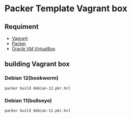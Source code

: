 Packer Template Vagrant box
=========================================

Requiment
---------

- [Vagrant](http://www.vagrantup.com/ "Vagrant")
- [Packer](http://www.packer.io/ "Packer")
- [Oracle VM VirtualBox](https://www.virtualbox.org/ "Oracle VM VirtualBox")

building Vagrant box
----------------------------------

### Debian 12(bookworm)

```
packer build debian-12.pkr.hcl
```

### Debian 11(bullseye)

```
packer build debian-11.pkr.hcl
```
